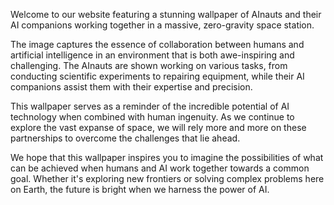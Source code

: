 <!--
Write me content for website with wallpaper "AInauts and their AI companions working together in a massive, zero-gravity space station."
-->

<!--font:Poppins-->

Welcome to our website featuring a stunning wallpaper of AInauts and their AI companions working together in a massive, zero-gravity space station.

The image captures the essence of collaboration between humans and artificial intelligence in an environment that is both awe-inspiring and challenging. The AInauts are shown working on various tasks, from conducting scientific experiments to repairing equipment, while their AI companions assist them with their expertise and precision.

This wallpaper serves as a reminder of the incredible potential of AI technology when combined with human ingenuity. As we continue to explore the vast expanse of space, we will rely more and more on these partnerships to overcome the challenges that lie ahead.

We hope that this wallpaper inspires you to imagine the possibilities of what can be achieved when humans and AI work together towards a common goal. Whether it's exploring new frontiers or solving complex problems here on Earth, the future is bright when we harness the power of AI.
